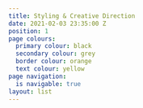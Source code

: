 ```yaml
---
title: Styling & Creative Direction
date: 2021-02-03 23:35:00 Z
position: 1
page colours:
  primary colour: black
  secondary colour: grey
  border colour: orange
  text colour: yellow
page navigation:
  is navigable: true
layout: list
---
```


